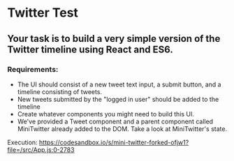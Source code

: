 # Twitter Test

## Your task is to build a very simple version of the Twitter timeline using React and ES6.

### Requirements:

- The UI should consist of a new tweet text input, a submit button, and a timeline consisting of tweets.
- New tweets submitted by the "logged in user" should be added to the timeline
- Create whatever components you might need to build this UI.
- We've provided a Tweet component and a parent component called MiniTwitter already added to the DOM. Take a look at MiniTwitter's state.

Execution: https://codesandbox.io/s/mini-twitter-forked-ofjw1?file=/src/App.js:0-2783

